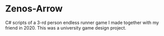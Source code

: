 # Zenos-Arrow
C# scripts of a 3-rd person endless runner game I made together with my friend in 2020. This was a university game design project.

